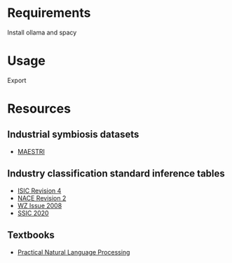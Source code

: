 # Requirements

Install ollama and spacy

# Usage

Export 

# Resources

## Industrial symbiosis datasets

- [MAESTRI](https://maestri-spire.eu/)

## Industry classification standard inference tables

- [ISIC Revision 4](https://unstats.un.org/unsd/classifications/Econ/isic)
- [NACE Revision 2](/data/inference/industry/NACE%20Rev.%202.xlsx)
- [WZ Issue 2008](https://www.klassifikationsserver.de/klassService/jsp/common/url.jsf?variant=wz2008&lang=EN)
- [SSIC 2020](https://www.singstat.gov.sg/standards/standards-and-classifications/ssic)

## Textbooks

- [Practical Natural Language Processing](https://www.oreilly.com/library/view/practical-natural-language/9781492054047/)